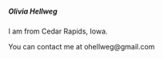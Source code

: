 ##### Olivia Hellweg 
<p>
  I am from Cedar Rapids, Iowa.
  </p>
 <p>
  You can contact me at ohellweg@gmail.com
  </p>
<!--
**oliviahellweg/oliviahellweg** is a ✨ _special_ ✨ repository because its `README.md` (this file) appears on your GitHub profile.

Here are some ideas to get you started:

- 🔭 I’m currently working on ...
- 🌱 I’m currently learning ...
- 👯 I’m looking to collaborate on ...
- 🤔 I’m looking for help with ...
- 💬 Ask me about ...
- 📫 How to reach me: ...
- 😄 Pronouns: ...
- ⚡ Fun fact: ...
-->
